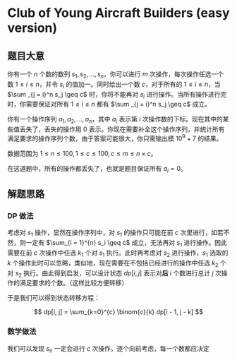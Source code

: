 # Club of Young Aircraft Builders (easy version)

## 题目大意

你有一个 $n$ 个数的数列 $s_1, s_2, \ldots, s_n$，你可以进行 $m$ 次操作，每次操作任选一个数 $1 \leq i \leq n$，并令 $s_i$ 的值加一。同时给出一个数 $c$，对于所有的 $1 \leq i \leq n$，当 $\sum _{j = i}^n s_j \geq c$ 时，你将不能再对 $s_i$ 进行操作。当所有操作进行完时，你需要保证对所有 $1 \leq i \leq n$ 都有 $\sum _{j = i}^n s_j \geq c$ 成立。

你有一个操作序列 $a_1, a_2, \ldots, a_n$，其中 $a_i$ 表示第 $i$ 次操作数的下标。现在其中的某些值丢失了，丢失的操作用 $0$ 表示。你现在需要补全这个操作序列，并统计所有满足要求的操作序列个数，由于答案可能很大，你只需输出模 $10^9 + 7$ 的结果。

数据范围为 $1 \leq n \leq 100, 1 \leq c \leq 100, c \leq m \leq n \times c$。

在这道题中，所有的操作都丢失了，也就是题目保证所有 $a_i = 0$。

## 解题思路

### DP 做法

考虑对 $s_1$ 操作，显然在操作序列中，对 $s_1$ 的操作只可能在前 $c$ 次里进行，如若不然，则一定有 $\sum_{i = 1}^{n} s_i \geq c$ 成立，无法再对 $s_1$ 进行操作。因此需要在前 $c$ 次操作中任选 $k_1$ 个对 $s_1$ 执行。此时再考虑对 $s_2$ 进行操作，$s_1$ 选取的 $k$ 个操作此时可以忽略，类似地，现在需要在不包括已经进行的操作中任选 $k_2$ 个对 $s_2$ 执行。由此得到启发，可以设计状态 $dp[i, j]$ 表示对**后** $i$ 个数进行总计 $j$ 次操作的满足要求的个数。（这样比较方便转移）

于是我们可以得到状态转移方程：

$$
dp[i, j] = \sum_{k=0}^{c} \binom{c}{k} dp[i - 1, j - k]
$$

### 数学做法

我们可以发现 $s_n$ 一定会进行 $c$ 次操作。逐个向前考虑，每一个数都应决定